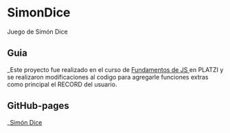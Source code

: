 # SimonDice
Juego de Simón Dice 

## Guia 

_Este proyecto fue realizado en el curso de [Fundamentos de JS ](https://platzi.com/clases/fundamentos-javascript/) en PLATZI y se realizaron modificaciones al codigo para agregarle funciones extras como principal el RECORD del usuario.

## GitHub-pages
_[Simón Dice](https://cristiandrc.github.io/SimonDice/)